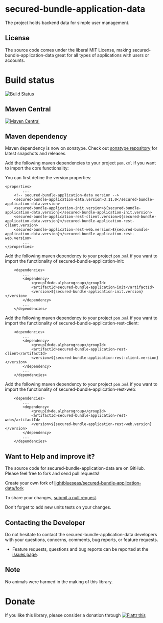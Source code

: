 # secured-bundle-application-data

The project holds backend data for simple user management.

## License

The source code comes under the liberal MIT License, making secured-bundle-application-data great for all types of applications with users or accounts.

# Build status
[![Build Status](https://travis-ci.org/lightblueseas/secured-bundle-application-data.svg?branch=master)](https://travis-ci.org/lightblueseas/secured-bundle-application-data)

## Maven Central

[![Maven Central](https://maven-badges.herokuapp.com/maven-central/de.alpharogroup/secured-bundle-application-data/badge.svg)](https://maven-badges.herokuapp.com/maven-central/de.alpharogroup/secured-bundle-application-data)

## Maven dependency

Maven dependency is now on sonatype.
Check out [sonatype repository](https://oss.sonatype.org/index.html#nexus-search;gav~de.alpharogroup~secured-bundle-application-data~~~) for latest snapshots and releases.

Add the following maven dependencies to your project `pom.xml` if you want to import the core functionality:

You can first define the version properties:

	<properties>
			...
		<!-- secured-bundle-application-data version -->
		<secured-bundle-application-data.version>3.11.0</secured-bundle-application-data.version>
		<secured-bundle-application-init.version>${secured-bundle-application-data.version}</secured-bundle-application-init.version>
		<secured-bundle-application-rest-client.version>${secured-bundle-application-data.version}</secured-bundle-application-rest-client.version>
		<secured-bundle-application-rest-web.version>${secured-bundle-application-data.version}</secured-bundle-application-rest-web.version>
			...
	</properties>

Add the following maven dependency to your project `pom.xml` if you want to import the functionality of secured-bundle-application-init:

		<dependencies>
			...
			<dependency>
				<groupId>de.alpharogroup</groupId>
				<artifactId>secured-bundle-application-init</artifactId>
				<version>${secured-bundle-application-init.version}</version>
			</dependency>
			...
		</dependencies>

Add the following maven dependency to your project `pom.xml` if you want to import the functionality of secured-bundle-application-rest-client:

		<dependencies>
			...
			<dependency>
				<groupId>de.alpharogroup</groupId>
				<artifactId>secured-bundle-application-rest-client</artifactId>
				<version>${secured-bundle-application-rest-client.version}</version>
			</dependency>
			...
		</dependencies>

Add the following maven dependency to your project `pom.xml` if you want to import the functionality of secured-bundle-application-rest-web:

		<dependencies>
			...
			<dependency>
				<groupId>de.alpharogroup</groupId>
				<artifactId>secured-bundle-application-rest-web</artifactId>
				<version>${secured-bundle-application-rest-web.version}</version>
			</dependency>
			...
		</dependencies>

## Want to Help and improve it? ###

The source code for secured-bundle-application-data are on GitHub. Please feel free to fork and send pull requests!

Create your own fork of [lightblueseas/secured-bundle-application-data/fork](https://github.com/lightblueseas/secured-bundle-application-data/fork)

To share your changes, [submit a pull request](https://github.com/lightblueseas/secured-bundle-application-data/pull/new/master).

Don't forget to add new units tests on your changes.

## Contacting the Developer

Do not hesitate to contact the secured-bundle-application-data developers with your questions, concerns, comments, bug reports, or feature requests.
- Feature requests, questions and bug reports can be reported at the [issues page](https://github.com/lightblueseas/secured-bundle-application-data/issues).

## Note

No animals were harmed in the making of this library.

# Donate

If you like this library, please consider a donation through 
<a href="https://flattr.com/submit/auto?fid=r7vp62&url=https%3A%2F%2Fgithub.com%2Flightblueseas%2Fsecured-bundle-application-data" target="_blank">
<img src="http://button.flattr.com/flattr-badge-large.png" alt="Flattr this" title="Flattr this" border="0">
</a>